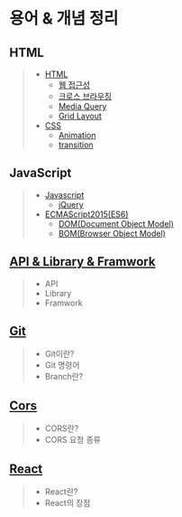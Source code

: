 # 용어 & 개념 정리

## HTML

>- [HTML](01.HTML/learned_01_html.md)
>    - [웹 접근성](01.HTML/learned_03_web_accessibility.md)
>    - [크로스 브라우징](01.HTML/learned_04_cross_browsing.md)
>    - [Media Query](01.HTML/learned_05_media_query.md)
>    - [Grid Layout](https://www.vobour.com/css-%EA%B7%B8%EB%A6%AC%EB%93%9C-%EB%A0%88%EC%9D%B4%EC%95%84%EC%9B%83-%EA%B5%90%EC%B0%A8-%EC%84%B9%EC%85%98-css-grid-layout-%E2%80%94)
> - [CSS](01.HTML/learned_02_css.md)
>      - [Animation](https://poiemaweb.com/css3-animation)
>     - [transition](https://www.codingfactory.net/10953)

## JavaScript

> - [Javascript](02.JavaScript/learned_06_javascript.md)
>   - [jQuery](03.LibraryEtc/learned_11_jQuery.md)
> - [ECMAScript2015(ES6)](02.JavaScript/learned_07_ES6.md)
>   - [DOM(Document Object Model)](02.JavaScript/learned_02_css.md)
>   - [BOM(Browser Object Model)](02.JavaScript/learned_02_css.md)

## [API & Library & Framwork](03.LibraryEtc/learned_08_API.md)

> - API
> - Library
> - Framwork

## [Git](04.Git/learned_16_Git.md)

> - Git이란?
> - Git 명령어
> - Branch란?

## [Cors](05.Cors/01.Cors.md)
> - CORS란?
> - CORS 요청 종류

## [React](03.LibraryEtc/learned_08_React.md)
> - React란?
> - React의 장점